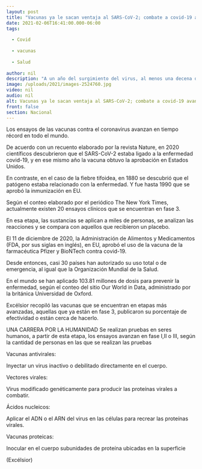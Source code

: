 ```yaml
---
layout: post
title: "Vacunas ya le sacan ventaja al SARS-CoV-2; combate a covid-19 avanza en tiempo récord"
date: 2021-02-06T16:41:00.000-06:00
tags:
  
  - Covid
  
  - vacunas
  
  - Salud
  
author: nil
description: "A un año del surgimiento del virus, al menos una decena de biológicos se comercializan y aplican en todo el mundo; decenas más están en desarrollo"
image: /uploads/2021/images-2524760.jpg
video: nil
audio: nil
alt: Vacunas ya le sacan ventaja al SARS-CoV-2; combate a covid-19 avanza en tiempo récord
front: false
section: Nacional
---
```


Los ensayos de las vacunas contra el coronavirus avanzan en tiempo récord en todo el mundo.

De acuerdo con un recuento elaborado por la revista Nature, en 2020 científicos descubrieron que el SARS-CoV-2 estaba ligado a la enfermedad covid-19, y en ese mismo año la vacuna obtuvo la aprobación en Estados Unidos.

En contraste, en el caso de la fiebre tifoidea, en 1880 se descubrió que el patógeno estaba relacionado con la enfermedad. Y fue hasta 1990 que se aprobó la inmunización en EU.

Según el conteo elaborado por el periódico The New York Times, actualmente existen 20 ensayos clínicos que se encuentran en fase 3.

En esa etapa, las sustancias se aplican a miles de personas, se analizan las reacciones y se compara con aquellos que recibieron un placebo.

El 11 de diciembre de 2020, la Administración de Alimentos y Medicamentos (FDA, por sus siglas en inglés), en EU, aprobó el uso de la vacuna de la farmacéutica Pfizer y BioNTech contra covid-19.

Desde entonces, casi 30 países han autorizado su uso total o de emergencia, al igual que la Organización Mundial de la Salud.

En el mundo se han aplicado 103.81 millones de dosis para prevenir la enfermedad, según el conteo del sitio Our World in Data, administrado por la británica Universidad de Oxford.

Excélsior recopiló las vacunas que se encuentran en etapas más avanzadas, aquellas que ya están en fase 3, publicaron su porcentaje de efectividad o están cerca de hacerlo.

UNA CARRERA POR LA HUMANIDAD
Se realizan pruebas en seres humanos, a partir de esta etapa, los ensayos avanzan en fase I,II o III, según la cantidad de personas en las que se realizan las pruebas

Vacunas antivirales:

Inyectar un virus inactivo o debilitado directamente en el cuerpo.

Vectores virales:

Virus modificado genéticamente para producir las proteínas virales a combatir.

Ácidos nucleicos:

Aplicar el ADN o el ARN del virus en las células para recrear las proteínas virales.

Vacunas proteicas:

Inocular en el cuerpo subunidades de proteína ubicadas en la superficie

(Excélsior)